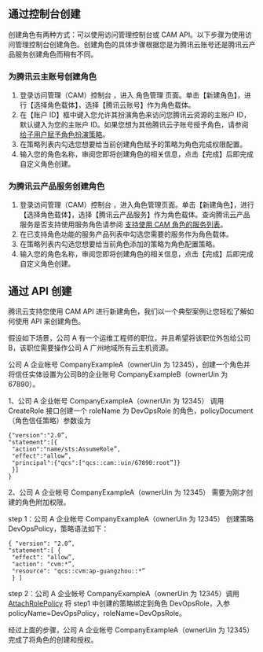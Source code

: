 ## 通过控制台创建
创建⾓⾊有两种⽅式：可以使⽤访问管理控制台或 CAM API。以下步骤为使⽤访问管理控制台创建⾓⾊。创建⾓⾊的具体步骤根据您是为腾讯云账号还是腾讯云产品服务创建⾓⾊⽽稍有不同。

### 为腾讯云主账号创建角色
1. 登录访问管理（CAM）控制台 ，进入 ⾓⾊管理 ⻚⾯。单击【新建⾓⾊】，进⾏【选择⾓⾊载体】，选择【腾讯云账号】作为⾓⾊载体。
2. 在【账户 ID】框中键入您允许其扮演角色来访问您腾讯云资源的主账户 ID，默认键入为您的主账户 ID。如果您想为其他腾讯云子账号授予⾓⾊，请参阅 [给⼦⽤户赋予⾓⾊扮演策略]()。
3. 在策略列表内勾选您想要给当前创建⾓⾊赋予的策略为⾓⾊完成权限配置。
4. 输入您的⾓⾊名称，审阅您即将创建⾓⾊的相关信息，点击【完成】后即完成⾃定义⾓⾊创建。

### 为腾讯云产品服务创建角色
1. 登录访问管理（CAM）控制台 ，进入⾓⾊管理⻚⾯。单击【新建⾓⾊】，进⾏【选择⾓⾊载体】，选择【腾讯云产品服务】作为⾓⾊载体。查询腾讯云产品服务是否⽀持使⽤服务⾓⾊请参阅 [⽀持使⽤ CAM ⾓⾊的服务列表]()。
2. 在已⽀持⾓⾊功能的服务产品列表中勾选您需要的服务作为⾓⾊载体。
3. 在策略列表内勾选您想要给当前⾓⾊添加的策略为⾓⾊配置策略。
4. 输入您的⾓⾊名称，审阅您即将创建⾓⾊的相关信息，点击【完成】后即完成⾃定义⾓⾊创建。

## 通过 API 创建

腾讯云支持您使用 CAM API 进行新建角色，我们以一个典型案例让您轻松了解如何使用 API 来创建角色。

假设如下场景，公司 A 有⼀个运维⼯程师的职位，并且希望将该职位外包给公司 B，该职位需要操作公司 A ⼴州地域所有云主机资源。

公司 A 企业帐号 CompanyExampleA（ownerUin 为 12345），创建⼀个⾓⾊并将信任实体设置为公司B的企业账号 CompanyExampleB（ownerUin 为 67890）。

1、公司 A 企业帐号 CompanyExampleA（ownerUin 为 12345） 调⽤ CreateRole 接⼝创建⼀个 roleName 为 DevOpsRole 的⾓⾊，policyDocument（⾓⾊信任策略）参数设为

```
{"version":"2.0”,
"statement":[{
 "action":"name/sts:AssumeRole”,
 "effect":"allow”,
 "principal":{"qcs":["qcs::cam::uin/67890:root”]}
 }]
}
```

2、公司 A 企业帐号 CompanyExampleA（ownerUin 为 12345） 需要为刚才创建的⾓⾊附加权限。

step 1：公司 A 企业帐号 CompanyExampleA（ownerUin 为 12345） 创建策略 DevOpsPolicy，策略语法如下：

```
{ "version": "2.0”,
"statement":[ {
 "effect": "allow”,
 "action": "cvm:*”,
 "resource": "qcs::cvm:ap-guangzhou::*”
 } ]
```

step 2：公司 A 企业帐号 CompanyExampleA（ownerUin 为 12345）调⽤ [AttachRolePolicy](https://cloud.tencent.com/document/product/598/13889) 将 step1 中创建的策略绑定到⾓⾊ DevOpsRole，入参 policyName=DevOpsPolicy，roleName=DevOpsRole。

经过上⾯的步骤，公司 A 企业帐号 CompanyExampleA（ownerUin 为 12345） 完成了将⾓⾊的创建和授权。
